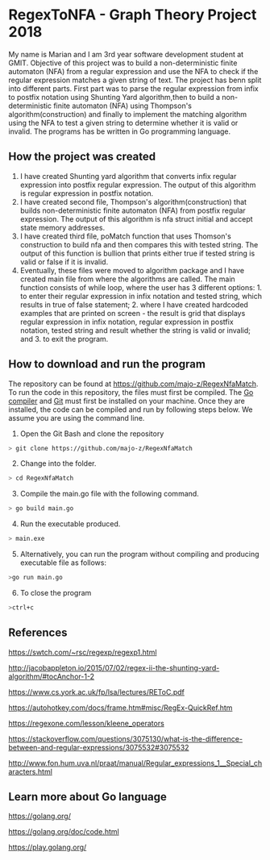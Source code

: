 # RegexToNFA - Graph Theory Project 2018
My name is Marian and I am 3rd year software development student at GMIT. 
Objective of this project was to build a non-deterministic finite automaton (NFA) from a regular expression and use the NFA to check if the regular expression matches a given string of text. The project has benn split into different parts. First part was to parse the regular expression from infix to postfix notation using Shunting Yard algorithm,then to build a non-deterministic finite automaton (NFA) using Thompson's algorithm(construction) and finally to implement the matching algorithm using the NFA to test a given string to determine whether it is valid or invalid. The programs has be written in Go programming language. 

## How the project was created
1. I have created Shunting yard algorithm that converts infix regular expression into postfix regular expression. The output of this algorithm is regular expression in postfix notation.
2. I have created second file, Thompson's algorithm(construction) that builds non-deterministic finite automaton (NFA) from postfix regular expression. The output of this algorithm is nfa struct initial and accept state memory addresses.
3. I have created third file, poMatch function that uses Thomson's construction to build nfa and then compares this with tested string.
The output of this function is bullion that prints either true if tested string is valid or false if it is invalid.
4. Eventually, these files were moved to algorithm package and I have created main file from where the algorithms are called. The main function consists of while loop, where the user has 3 different options: 1. to enter their regular expression in infix notation and tested string, which results in true of false statement; 2. where I have created hardcoded examples that are printed on screen - the result is grid that displays regular expression in infix notation, regular expression in postfix notation, tested string and result whether the string is valid or invalid; and 3. to exit the program.

## How to download and run the program 
The repository can be found at https://github.com/majo-z/RegexNfaMatch. 
To run the code in this repository, the files must first be compiled. The [Go compiler](https://golang.org/dl/) and [Git](https://git-scm.com/) must first be installed on your machine.
Once they are installed, the code can be compiled and run by following steps below.
We assume you are using the command line.

1. Open the Git Bash and clone the repository 
```bash
> git clone https://github.com/majo-z/RegexNfaMatch
```
2. Change into the folder.
```bash
> cd RegexNfaMatch
```
3. Compile the main.go file with the following command.
```bash
> go build main.go
```
4. Run the executable produced.
```bash
> main.exe
```
5. Alternatively, you can run the program without compiling and producing executable file as follows:
```bash
>go run main.go
```
6. To close the program
```bash
>ctrl+c
```
## References
https://swtch.com/~rsc/regexp/regexp1.html

http://jacobappleton.io/2015/07/02/regex-ii-the-shunting-yard-algorithm/#tocAnchor-1-2

https://www.cs.york.ac.uk/fp/lsa/lectures/REToC.pdf

https://autohotkey.com/docs/frame.htm#misc/RegEx-QuickRef.htm

https://regexone.com/lesson/kleene_operators

https://stackoverflow.com/questions/3075130/what-is-the-difference-between-and-regular-expressions/3075532#3075532

http://www.fon.hum.uva.nl/praat/manual/Regular_expressions_1__Special_characters.html

## Learn more about Go language
https://golang.org/

https://golang.org/doc/code.html

https://play.golang.org/


